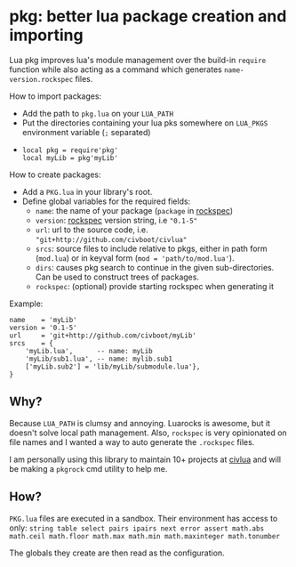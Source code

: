 # pkg: better lua package creation and importing

Lua pkg improves lua's module management over the build-in `require` function
while also acting as a command which generates `name-version.rockspec` files.

How to import packages:
* Add the path to `pkg.lua` on your `LUA_PATH`
* Put the directories containing your lua pks somewhere on `LUA_PKGS`
  environment variable (`;` separated)
* ```
  local pkg = require'pkg'
  local myLib = pkg'myLib'
  ```

How to create packages:
* Add a `PKG.lua` in your library's root.
* Define global variables for the required fields:
  * `name`: the name of your package (`package` in [rockspec])
  * `version`: [rockspec] version string, i.e `"0.1-5"`
  * `url`: url to the source code, i.e. `"git+http://github.com/civboot/civlua"`
  * `srcs`: source files to include relative to pkgs, either in path form (`mod.lua`)
    or in keyval form (`mod = 'path/to/mod.lua'`).
  * `dirs`: causes pkg search to continue in the given sub-directories.
    Can be used to construct trees of packages.
  * `rockspec`: (optional) provide starting rockspec when generating it

Example:

```
name    = 'myLib'
version = '0.1-5'
url     = 'git+http://github.com/civboot/myLib'
srcs    = {
    'myLib.lua',      -- name: myLib
    'myLib/sub1.lua', -- name: mylib.sub1
    ['myLib.sub2'] = 'lib/myLib/submodule.lua'},
}
```

[rockspec]: https://github.com/luarocks/luarocks/wiki/Rockspec-format

## Why?
Because `LUA_PATH` is clumsy and annoying.
Luarocks is awesome, but it doesn't solve local path management. Also,
`rockspec` is very opinionated on file names and I wanted a way to auto
generate the `.rockspec` files.

I am personally using this library to maintain 10+ projects at
[civlua](http://github.com/civboot/civlua) and will be making a `pkgrock`
cmd utility to help me.

## How?
`PKG.lua` files are executed in a sandbox. Their environment has access to only:
`string table select pairs ipairs next error assert
math.abs math.ceil math.floor math.max math.min math.maxinteger math.tonumber`

The globals they create are then read as the configuration.
